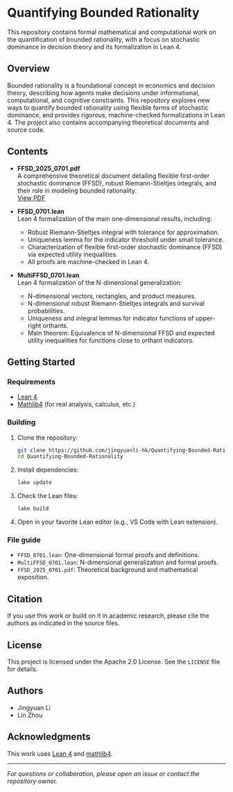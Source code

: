 # Quantifying Bounded Rationality

This repository contains formal mathematical and computational work on the quantification of bounded rationality, with a focus on stochastic dominance in decision theory and its formalization in Lean 4.

## Overview

Bounded rationality is a foundational concept in economics and decision theory, describing how agents make decisions under informational, computational, and cognitive constraints. This repository explores new ways to quantify bounded rationality using flexible forms of stochastic dominance, and provides rigorous, machine-checked formalizations in Lean 4. The project also contains accompanying theoretical documents and source code.

## Contents

- **FFSD_2025_0701.pdf**  
  A comprehensive theoretical document detailing flexible first-order stochastic dominance (FFSD), robust Riemann-Stieltjes integrals, and their role in modeling bounded rationality.  
  [View PDF](https://github.com/jingyuanli-hk/Quantifying-Bounded-Rationality/blob/main/FFSD_2025_0701.pdf)

- **FFSD_0701.lean**  
  Lean 4 formalization of the main one-dimensional results, including:
  - Robust Riemann-Stieltjes integral with tolerance for approximation.
  - Uniqueness lemma for the indicator threshold under small tolerance.
  - Characterization of flexible first-order stochastic dominance (FFSD) via expected utility inequalities.
  - All proofs are machine-checked in Lean 4.

- **MultiFFSD_0701.lean**  
  Lean 4 formalization of the N-dimensional generalization:
  - N-dimensional vectors, rectangles, and product measures.
  - N-dimensional robust Riemann-Stieltjes integrals and survival probabilities.
  - Uniqueness and integral lemmas for indicator functions of upper-right orthants.
  - Main theorem: Equivalence of N-dimensional FFSD and expected utility inequalities for functions close to orthant indicators.

## Getting Started

### Requirements

- [Lean 4](https://leanprover.github.io)
- [Mathlib4](https://github.com/leanprover-community/mathlib4) (for real analysis, calculus, etc.)

### Building

1. Clone the repository:
   ```sh
   git clone https://github.com/jingyuanli-hk/Quantifying-Bounded-Rationality.git
   cd Quantifying-Bounded-Rationality
   ```

2. Install dependencies:
   ```sh
   lake update
   ```

3. Check the Lean files:
   ```sh
   lake build
   ```

4. Open in your favorite Lean editor (e.g., VS Code with Lean extension).

### File guide

- `FFSD_0701.lean`: One-dimensional formal proofs and definitions.
- `MultiFFSD_0701.lean`: N-dimensional generalization and formal proofs.
- `FFSD_2025_0701.pdf`: Theoretical background and mathematical exposition.

## Citation

If you use this work or build on it in academic research, please cite the authors as indicated in the source files.

## License

This project is licensed under the Apache 2.0 License. See the `LICENSE` file for details.

## Authors

- Jingyuan Li
- Lin Zhou

## Acknowledgments

This work uses [Lean 4](https://leanprover.github.io) and [mathlib4](https://github.com/leanprover-community/mathlib4).

---

*For questions or collaboration, please open an issue or contact the repository owner.*
